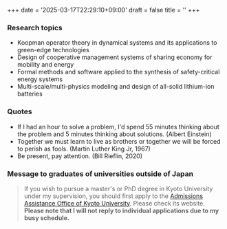 +++
date = '2025-03-17T22:29:10+09:00'
draft = false
title = ''
+++

### Research topics

- Koopman operator theory in dynamical systems and its applications to green-edge technologies
- Design of cooperative management systems of sharing economy for mobility and energy
- Formal methods and software applied to the synthesis of safety-critical energy systems
- Multi-scale/multi-physics modeling and design of all-solid lithium-ion batteries

### Quotes

- If I had an hour to solve a problem, I'd spend 55 minutes thinking about the problem and 5 minutes thinking about solutions. (Albert Einstein)
- Together we must learn to live as brothers or together we will be forced to perish as fools. (Martin Luther King Jr, 1967)
- Be present, pay attention. (Bill Rieflin, 2020)

### Message to graduates of universities outside of Japan

> If you wish to pursue a master's or PhD degree in Kyoto University under my supervision, you should first apply to the [Admissions Assistance Office of Kyoto University](https://www.kyoto-u.ac.jp/en/education-campus/education-and-admissions/graduate-degree-programs/how-to-apply/for-graduates-of-overseas-universities). Please check its website. **Please note that I will not reply to individual applications due to my busy schedule.**
